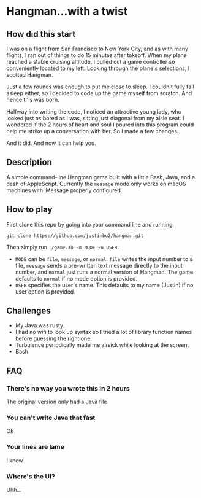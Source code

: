 # Hangman...with a twist

## How did this start
I was on a flight from San Francisco to New York City, and as with many flights, I ran out of things to do 15 minutes after takeoff. When my plane reached a stable cruising altitude, I pulled out a game controller so conveniently located to my left. Looking through the plane's selections, I spotted Hangman.

Just a few rounds was enough to put me close to sleep. I couldn't fully fall asleep either, so I decided to code up the game myself from scratch. And hence this was born.

Halfway into writing the code, I noticed an attractive young lady, who looked just as bored as I was, sitting just diagonal from my aisle seat. I wondered if the 2 hours of heart and soul I poured into this program could help me strike up a conversation with her. So I made a few changes...

And it did. And now it can help you.

## Description
A simple command-line Hangman game built with a little Bash, Java, and a dash of AppleScript. Currently the `message` mode only works on macOS machines with iMessage properly configured.

## How to play
First clone this repo by going into your command line and running

```
git clone https://github.com/justinbu2/hangman.git
```

Then simply run `./game.sh -m MODE -u USER`.
* `MODE` can be `file`, `message`, or `normal`. `file` writes the input number to a file, `message` sends a pre-written text message directly to the input number, and `normal` just runs a normal version of Hangman. The game defaults to `normal` if no mode option is provided.
* `USER` specifies the user's name. This defaults to my name (Justin) if no user option is provided.

## Challenges
* My Java was rusty.
* I had no wifi to look up syntax so I tried a lot of library function names before guessing the right one.
* Turbulence periodically made me airsick while looking at the screen.
* Bash

## FAQ

### There's no way you wrote this in 2 hours
The original version only had a Java file

### You can't write Java that fast
Ok

### Your lines are lame
I know

### Where's the UI?
Uhh...
